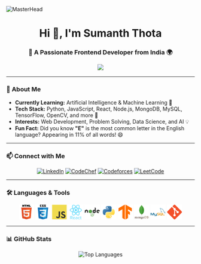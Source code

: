 ![MasterHead](https://img.freepik.com/free-photo/person-playing-3d-video-games-device_23-2151005751.jpg?t=st=1743538310~exp=1743541910~hmac=4399e7a9b9b46cb185e50fd4c92180001e752ddb0996d2ed4f938b99995bdd00&w=1380)

<h1 align="center">Hi 👋, I'm Sumanth Thota</h1>
<h3 align="center">🚀 A Passionate Frontend Developer from India 🌍</h3>

<p align="center">
  <img src="https://img.freepik.com/free-photo/3d-portrait-people_23-2150793856.jpg?t=st=1743539197~exp=1743542797~hmac=fa382b8a975b31e5b23845eac0c52cb9c7fbc6a43ecbed10b634e826c87d3c14&w=1380" />
</p>

---

### 🌱 **About Me**

- **Currently Learning:** Artificial Intelligence & Machine Learning 🤖  
- **Tech Stack:** Python, JavaScript, React, Node.js, MongoDB, MySQL, TensorFlow, OpenCV, and more 🚀  
- **Interests:** Web Development, Problem Solving, Data Science, and AI 💡  
- **Fun Fact:** Did you know **"E"** is the most common letter in the English language? Appearing in 11% of all words! 😄

---

### 📫 **Connect with Me**

<p align="center">
  <a href="https://linkedin.com/in/sumanth-thota-656b4032a" target="blank"><img src="https://img.icons8.com/ios/50/000000/linkedin.png" alt="LinkedIn" width="40" height="40"/></a>
  <a href="https://www.codechef.com/users/sumanth451" target="blank"><img src="https://img.icons8.com/ios/50/000000/codechef.png" alt="CodeChef" width="40" height="40"/></a>
  <a href="https://codeforces.com/profile/sumanth451" target="blank"><img src="https://img.icons8.com/ios/50/000000/codeforces.png" alt="Codeforces" width="40" height="40"/></a>
  <a href="https://www.leetcode.com/sumanth451" target="blank"><img src="https://img.icons8.com/ios/50/000000/leetcode.png" alt="LeetCode" width="40" height="40"/></a>
</p>

---

### 🛠️ **Languages & Tools**

<p align="center">
  <img src="https://raw.githubusercontent.com/devicons/devicon/master/icons/html5/html5-original-wordmark.svg" width="40" height="40" />
  <img src="https://raw.githubusercontent.com/devicons/devicon/master/icons/css3/css3-original-wordmark.svg" width="40" height="40" />
  <img src="https://raw.githubusercontent.com/devicons/devicon/master/icons/javascript/javascript-original.svg" width="40" height="40" />
  <img src="https://raw.githubusercontent.com/devicons/devicon/master/icons/react/react-original-wordmark.svg" width="40" height="40" />
  <img src="https://raw.githubusercontent.com/devicons/devicon/master/icons/nodejs/nodejs-original-wordmark.svg" width="40" height="40" />
  <img src="https://raw.githubusercontent.com/devicons/devicon/master/icons/python/python-original.svg" width="40" height="40" />
  <img src="https://raw.githubusercontent.com/devicons/devicon/master/icons/tensorflow/tensorflow-original.svg" width="40" height="40" />
  <img src="https://raw.githubusercontent.com/devicons/devicon/master/icons/mongodb/mongodb-original-wordmark.svg" width="40" height="40" />
  <img src="https://raw.githubusercontent.com/devicons/devicon/master/icons/mysql/mysql-original-wordmark.svg" width="40" height="40" />
  <img src="https://raw.githubusercontent.com/devicons/devicon/master/icons/git/git-original.svg" width="40" height="40" />
</p>

---

### 📊 **GitHub Stats**

<p align="center">
  <img src="https://github-readme-stats.vercel.app/api/top-langs?username=sumanth-451&show_icons=true&locale=en&layout=compact" alt="Top Languages" />
</p>

<!--<p align="center">
  <img src="https://github-readme-stats.vercel.app/api?username=sumanth-451&show_icons=true&hide_title=true&hide=prs&count_private=true&hide_border=true" alt="GitHub Stats" />
</p>

